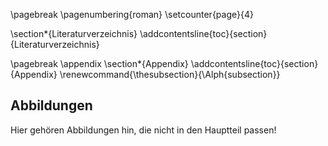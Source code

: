 \pagebreak
\pagenumbering{roman}
\setcounter{page}{4}

\section*{Literaturverzeichnis}
\addcontentsline{toc}{section}{Literaturverzeichnis}

<div id="refs"></div>

\pagebreak
\appendix
\section*{Appendix}
\addcontentsline{toc}{section}{Appendix}
\renewcommand{\thesubsection}{\Alph{subsection}}

## Abbildungen

Hier gehören Abbildungen hin, die nicht in den Hauptteil passen!
